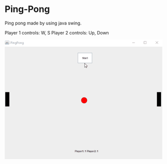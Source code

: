 # Ping-Pong
Ping pong made by using java swing.

Player 1 controls: W, S
Player 2 controls: Up, Down

![](pingponggif.gif)
